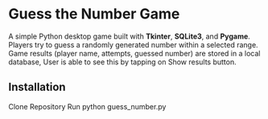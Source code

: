 # Guess the Number Game

A simple Python desktop game built with **Tkinter**, **SQLite3**, and **Pygame**.  
Players try to guess a randomly generated number within a selected range.  
Game results (player name, attempts, guessed number) are stored in a local database,
User is able to see this by tapping on Show results button.

## Installation
Clone Repository
Run python guess_number.py